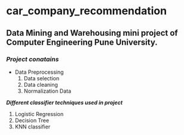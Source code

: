 # car_company_recommendation
## Data Mining and Warehousing mini project of Computer Engineering Pune University. ##

### ***Project conatains*** ###
* Data Preprocessing
  1. Data selection
  2. Data cleaning
  3. Normalization Data  

***Different classifier techniques used in project*** 
  1. Logistic Regression
  2. Decision Tree
  3. KNN classifier 
